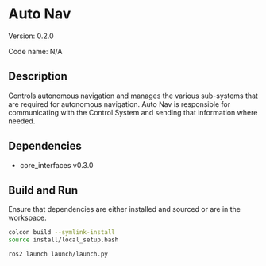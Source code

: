 # Auto Nav

Version: 0.2.0

Code name: N/A

## Description

Controls autonomous navigation and manages the various sub-systems that are required for autonomous navigation. Auto Nav is responsible for communicating with the Control System and sending that information where needed.

## Dependencies

-   core_interfaces v0.3.0

## Build and Run

Ensure that dependencies are either installed and sourced or are in the workspace.

```bash
colcon build --symlink-install
source install/local_setup.bash

ros2 launch launch/launch.py
```
